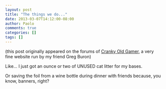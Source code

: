 ```yaml
---
layout: post
title: "The things we do..."
date: 2013-03-07T14:12:00-08:00
author: Paolo
comments: true
categories: []
tags: []
---
```

<div class="info">(this post originally appeared on the forums of <a href="http://crankyoldgamer.net/CrankyBlog/">Cranky Old Gamer</a>, a very fine website run by my friend Greg Buron)</div>

Like… I just got an ounce or two of UNUSED cat litter for my bases.

Or saving the foil from a wine bottle during dinner with friends because, you know, banners, right?
